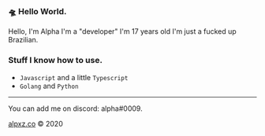 ### 🛸 Hello World.

Hello, I'm Alpha I'm a "developer" I'm 17 years old I'm just a fucked up Brazilian.

### Stuff I know how to use.

- `Javascript` and a little `Typescript`
- `Golang` and `Python`

---

You can add me on discord: alpha#0009.

[alpxz.co](https://alpxz.co/) &copy; 2020
